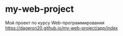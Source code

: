 # my-web-project
Мой проект по курсу Web-программирования
https://dageron20.github.io/my-web-project/app/index
